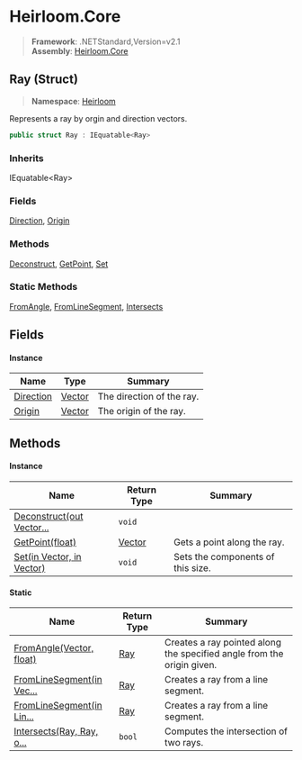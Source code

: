 # Heirloom.Core

> **Framework**: .NETStandard,Version=v2.1  
> **Assembly**: [Heirloom.Core][0]

## Ray (Struct)

> **Namespace**: [Heirloom][0]

Represents a ray by orgin and direction vectors.

```cs
public struct Ray : IEquatable<Ray>
```

### Inherits

IEquatable\<Ray>

### Fields

[Direction][1], [Origin][2]

### Methods

[Deconstruct][3], [GetPoint][4], [Set][5]

### Static Methods

[FromAngle][6], [FromLineSegment][7], [Intersects][8]

## Fields

#### Instance

| Name           | Type        | Summary                   |
|----------------|-------------|---------------------------|
| [Direction][1] | [Vector][9] | The direction of the ray. |
| [Origin][2]    | [Vector][9] | The origin of the ray.    |

## Methods

#### Instance

| Name                           | Return Type | Summary                           |
|--------------------------------|-------------|-----------------------------------|
| [Deconstruct(out Vector...][3] | `void`      |                                   |
| [GetPoint(float)][4]           | [Vector][9] | Gets a point along the ray.       |
| [Set(in Vector, in Vector)][5] | `void`      | Sets the components of this size. |

#### Static

| Name                           | Return Type | Summary                                                                |
|--------------------------------|-------------|------------------------------------------------------------------------|
| [FromAngle(Vector, float)][6]  | [Ray][10]   | Creates a ray pointed along the specified angle from the origin given. |
| [FromLineSegment(in Vec...][7] | [Ray][10]   | Creates a ray from a line segment.                                     |
| [FromLineSegment(in Lin...][7] | [Ray][10]   | Creates a ray from a line segment.                                     |
| [Intersects(Ray, Ray, o...][8] | `bool`      | Computes the intersection of two rays.                                 |

[0]: ../../Heirloom.Core.md
[1]: Ray/Direction.md
[2]: Ray/Origin.md
[3]: Ray/Deconstruct.md
[4]: Ray/GetPoint.md
[5]: Ray/Set.md
[6]: Ray/FromAngle.md
[7]: Ray/FromLineSegment.md
[8]: Ray/Intersects.md
[9]: Vector.md
[10]: Ray.md
